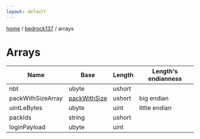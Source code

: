 ```yaml
---
layout: default
---
```


[home](/)  /  [bedrock137](/protocol/bedrock137)  /  arrays

# Arrays

Name | Base | Length | Length's endianness
---|---|---|---
nbt | ubyte | ushort | 
packWithSizeArray | [packWithSize](/protocol/bedrock137/types/pack-with-size) | ushort | big endian
uintLeBytes | ubyte | uint | little endian
packIds | string | ushort | 
loginPayload | ubyte | uint |
